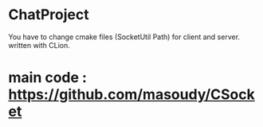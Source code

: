 # ChatProject
You have to change cmake files (SocketUtil Path) for client and server.
written with CLion. 
# main code : https://github.com/masoudy/CSocket
